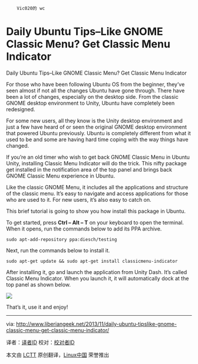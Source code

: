 		Vic020的	wc
Daily Ubuntu Tips–Like GNOME Classic Menu? Get Classic Menu Indicator
================================================================================
Daily Ubuntu Tips–Like GNOME Classic Menu? Get Classic Menu Indicator

For those who have been following Ubuntu OS from the beginner, they’ve seen almost if not all the changes Ubuntu have gone through. There have been a lot of changes, especially on the desktop side. From the classic GNOME desktop environment to Unity, Ubuntu have completely been redesigned.

For some new users, all they know is the Unity desktop environment and just a few have heard of or seen the original GNOME desktop environment that powered Ubuntu previously. Ubuntu is completely different from what it used to be and some are having hard time coping with the way things have changed.

If you’re an old timer who wish to get back GNOME Classic Menu in Ubuntu Unity, installing Classic Menu Indicator will do the trick.  This nifty package get installed in the notification area of the top panel and brings back GNOME Classic Menu experience in Ubuntu.

Like the classic GNOME Menu, it includes all the applications and structure of the classic menu. It’s easy to navigate and access applications for those who are used to it. For new users, it’s also easy to catch on.

This brief tutorial is going to show you how install this package in Ubuntu.

To get started, press **Ctrl – Alt – T** on your keyboard to open the terminal. When it opens, run the commands below to add its PPA archive. 

    sudo apt-add-repository ppa:diesch/testing

Next, run the commands below to install it.

    sudo apt-get update && sudo apt-get install classicmenu-indicator

After installing it, go and launch the application from Unity Dash. It’s called Classic Menu Indicator. When you launch it, it will automatically dock at the top panel as shown below. 

![](http://www.liberiangeek.net/wp-content/uploads/2013/11/classic-menu-indicator.png)

That’s it, use it and enjoy!

--------------------------------------------------------------------------------

via: http://www.liberiangeek.net/2013/11/daily-ubuntu-tipslike-gnome-classic-menu-get-classic-menu-indicator/

译者：[译者ID](https://github.com/译者ID) 校对：[校对者ID](https://github.com/校对者ID)

本文由 [LCTT](https://github.com/LCTT/TranslateProject) 原创翻译，[Linux中国](http://linux.cn/) 荣誉推出